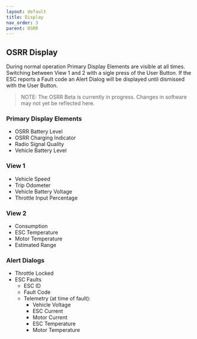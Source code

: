 ```yaml
---
layout: default
title: Display
nav_order: 3
parent: OSRR
---
```


## OSRR Display 

During normal operation Primary Display Elements are visible at all times. Switching between View 1 and 2 with a sigle press of the User Button. If the ESC reports a Fault code an Alert Dialog will be displayed until dismissed with the User Button.

> NOTE: The OSRR Beta is currently in progress. Changes in software may not yet be reflected here.

### Primary Display Elements

* OSRR Battery Level
* OSRR Charging Indicator
* Radio Signal Quality
* Vehicle Battery Level

### View 1

* Vehicle Speed
* Trip Odometer
* Vehicle Battery Voltage
* Throttle Input Percentage

### View 2

* Consumption
* ESC Temperature
* Motor Temperature
* Estimated Range

### Alert Dialogs

* Throttle Locked
* ESC Faults
  * ESC ID
  * Fault Code
  * Telemetry (at time of fault):
    * Vehicle Voltage
    * ESC Current
    * Motor Current
    * ESC Temperature
    * Motor Temperature